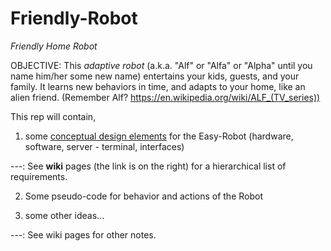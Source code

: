 # Friendly-Robot
*Friendly Home Robot* 

OBJECTIVE: This *adaptive robot* (a.k.a. "Alf" or "Alfa" or "Alpha" until you name him/her some new name) entertains your kids, guests, and your family. It learns new behaviors in time, and adapts to your home, like an alien friend. (Remember Alf? https://en.wikipedia.org/wiki/ALF_(TV_series))

This rep will contain,

1) some [conceptual design elements](https://github.com/gurkanctn/Friendly-Robot/wiki/0-Top-Level-Specs) for the Easy-Robot (hardware, software, server - terminal, interfaces)

---: See **wiki** pages (the link is on the right) for a hierarchical list of requirements.

2) Some pseudo-code for behavior and actions of the Robot


3) some other ideas...

---: See wiki pages for other notes.
